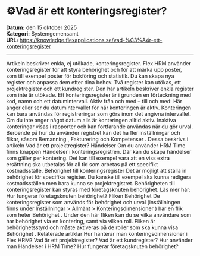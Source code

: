 # ⚙️Vad är ett konteringsregister?

**Datum:** den 15 oktober 2025  
**Kategori:** Systemgemensamt  
**URL:** https://knowledge.flexapplications.se/vad-%C3%A4r-ett-konteringsregister

---

Artikeln beskriver enkla, ej utökade, konteringsregister.
Flex HRM använder konteringsregister för att styra behörighet och för att märka upp poster, som till exempel poster för bokföring och statistik.
Du kan skapa nya register och anpassa dem efter dina behov. Två register kan utökas, ett projektregister och ett kundregister. Den här artikeln beskriver enkla register som inte är utökade.
Ett konteringsregister är i grunden en förteckning med kod, namn och ett datumintervall.
Aktiv från och med – till och med:
Här anger eller ser du datumintervallet för när konteringen är aktiv. Konteringen kan bara användas för registreringar som görs inom det angivna intervallet. Om du inte anger något datum alls är konteringen alltid aktiv. Inaktiva konteringar visas i rapporter och kan fortfarande användas när du gör urval.
Beroende på hur du använder registret kan det ha fler inställningar och flikar, såsom
Bemanning
,
Fakturering
och
Kompetenser
. Dessa beskrivs i artikeln
Vad är ett projektregister?
Händelser
Om du använder HRM Time finns knappen
Händelser
i konteringsregistren. Där kan du skapa händelser som gäller per kontering. Det kan till exempel vara att en viss extra ersättning ska utbetalas för all tid som arbetas på ett specifikt kostnadsställe.
Behörighet till konteringsregister
Det är möjligt att ställa in behörighet för specifika register. Du kanske till exempel ska kunna redigera kostnadsställen men bara kunna se projektregistret. Behörigheten till konteringsregister kan styras med företagsknuten behörighet. Läs mer här:
Hur fungerar företagsknuten behörighet?
Fliken Behörighet
De konteringsregister som används för behörighet och urval (inställningen finns under
Inställningar > Allmänt > Konteringsdimensioner
) har en flik som heter
Behörighet
.
Under den här fliken kan du se vilka användare som har behörighet via en kontering, samt via vilken roll. Fliken är behörighetsstyrd och måste aktiveras på de roller som ska kunna visa
Behörighet
.
Relaterade artiklar
Hur hanterar man konteringsdimensioner i Flex HRM?
Vad är ett projektregister?
Vad är ett kundregister?
Hur använder man Händelser i HRM Time?
Hur fungerar företagsknuten behörighet?
